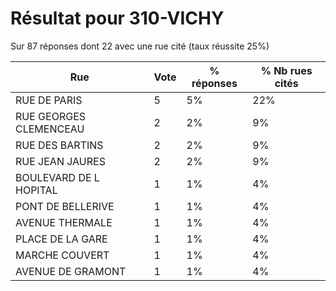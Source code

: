 # Résultat pour 310-VICHY

Sur 87 réponses dont 22 avec une rue cité (taux réussite 25%)

| Rue | Vote | % réponses | % Nb rues cités|
|-----|------|------------|----------------|
| RUE DE PARIS | 5 | 5% | 22%|
| RUE GEORGES CLEMENCEAU | 2 | 2% | 9%|
| RUE DES BARTINS | 2 | 2% | 9%|
| RUE JEAN JAURES | 2 | 2% | 9%|
| BOULEVARD DE L HOPITAL | 1 | 1% | 4%|
| PONT DE BELLERIVE | 1 | 1% | 4%|
| AVENUE THERMALE | 1 | 1% | 4%|
| PLACE DE LA GARE | 1 | 1% | 4%|
| MARCHE COUVERT | 1 | 1% | 4%|
| AVENUE DE GRAMONT | 1 | 1% | 4%|

